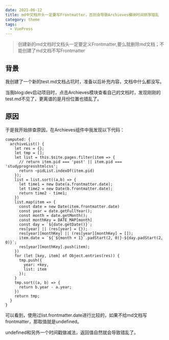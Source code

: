 ```yaml
---
date: 2021-06-12
title: md中文档开头一定要写Frontmatter，否则会导致Archieves模块时间排序错乱
category: theme
tags:
  - VuePress
---
```


> 创建新的md文档时文档头一定要定义Frontmatter,要么就删除md文档；不能创建了md文档不写Frontmatter

## 背景

我创建了一个新的test.md文档占坑时，准备以后补充内容，文档中什么都没写。

当我blog:dev启动项目时，点击Archieves模块查看自己的文档时，发现刚刚的test.md不见了，更离谱的是月份位置也错乱了。

## 原因

于是我开始排查原因，在Archieves组件中我发现以下代码：

```vue
computed: {
  archiveList() {
    let res = {};
    let tmp = [];
    let list = this.$site.pages.filter(item => {
      // return item.pid === 'post' || item.pid === 'studyprogresshtmlcss';
      return ~pidList.indexOf(item.pid)
    });
    list = list.sort((a,b) => {
      let time1 = new Date(a.frontmatter.date);
      let time2 = new Date(b.frontmatter.date);
      return time2 - time1;
    })
    list.map(item => {
      const date = new Date(item.frontmatter.date)
      const year = date.getFullYear();
      const month = date.getMonth();
      const monthKey = DATE_MAP[month]
      const day = `${date.getDate()}`;
      res[year] || (res[year] = {});
      res[year][monthKey] || (res[year][monthKey] = []);
      item.date = `${`${month + 1}`.padStart(2, 0)}-${day.padStart(2, 0)}`;
      res[year][monthKey].push(item);
    })
    for (let [key, item] of Object.entries(res)) {
      tmp.push({
        year: +key,
        list: item
      });
    }
    tmp.sort((a, b) => {
      return b.year - a.year;
    })
    return tmp;
  }
}
```

可以看到，使用过list.frontmatter.date进行比较的，如果不给md文档写frontmatter，那取值就是undefined。

undefined和另外一个时间戳做减法，返回值自然就会导致错乱了。
